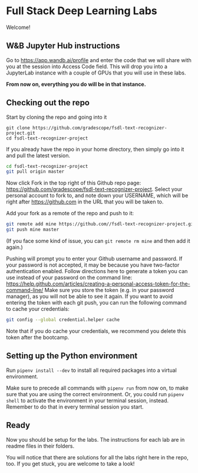 # Full Stack Deep Learning Labs

Welcome!

## W&B Jupyter Hub instructions

Go to https://app.wandb.ai/profile and enter the code that we will share with you at the session into Access Code field.
This will drop you into a JupyterLab instance with a couple of GPUs that you will use in these labs.

**From now on, everything you do will be in that instance.**

## Checking out the repo

Start by cloning the repo and going into it

```
git clone https://github.com/gradescope/fsdl-text-recognizer-project.git
cd fsdl-text-recognizer-project
```

If you already have the repo in your home directory, then simply go into it and pull the latest version.

```sh
cd fsdl-text-recognizer-project
git pull origin master
```

Now click Fork in the top right of this Github repo page: https://github.com/gradescope/fsdl-text-recognizer-project.
Select your personal account to fork to, and note down your USERNAME, which will be right after https://github.com in the URL that you will be taken to.

Add your fork as a remote of the repo and push to it:

```sh
git remote add mine https://github.com//fsdl-text-recognizer-project.git
git push mine master
```

(If you face some kind of issue, you can `git remote rm mine` and then add it again.)

Pushing will prompt you to enter your Github username and password.
If your password is not accepted, it may be because you have two-factor authentication enabled.
Follow directions here to generate a token you can use instead of your password on the command line: https://help.github.com/articles/creating-a-personal-access-token-for-the-command-line/
Make sure you store the token (e.g. in your password manager), as you will not be able to see it again.
If you want to avoid entering the token with each git push, you can run the following command to cache your credentials:

```sh
git config --global credential.helper cache
```

Note that if you do cache your credentials, we recommend you delete this token after the bootcamp.

## Setting up the Python environment

Run `pipenv install --dev` to install all required packages into a virtual environment.

Make sure to precede all commands with `pipenv run` from now on, to make sure that you are using the correct environment.
Or, you could run `pipenv shell` to activate the environment in your terminal session, instead.
Remember to do that in every terminal session you start.

## Ready

Now you should be setup for the labs. The instructions for each lab are in readme files in their folders.

You will notice that there are solutions for all the labs right here in the repo, too.
If you get stuck, you are welcome to take a look!
